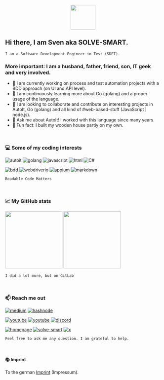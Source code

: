 <p align="center">
    <img src="https://github.com/Sven-Seyfert/Sven-Seyfert/blob/main/media/favicon.ico" width="80" />
</p>

## Hi there, I am Sven aka SOLVE-SMART.

    I am a Software Development Engineer in Test (SDET).

### More important: I am a husband, father, friend, son, IT geek and very involved.

- 🔭 I am currently working on process and test automation projects with a BDD approach (on UI and API level).
- 🌱 I am continuously learning more about Go (golang) and a proper usage of the language.
- 👯 I am looking to collaborate and contribute on interesting projects in AutoIt, Go (golang) and all kind of #web-based-stuff (JavaScript | node.js).
- 💬 Ask me about AutoIt! I worked with this language since many years.
- 📢 Fun fact: I built my wooden house partly on my own.

<br>

### 💻 Some of my coding interests

![autoit](https://img.shields.io/badge/AutoIt-lightskyblue?style=for-the-badge&labelColor=black&logo=autodesk&logoColor=lightskyblue)
![golang](https://img.shields.io/badge/Go-07D9CA?style=for-the-badge&labelColor=black&logo=go&logoColor=07D9CA)
![javascript](https://img.shields.io/badge/Javascript-F0DB4F?style=for-the-badge&labelColor=black&logo=javascript&logoColor=F0DB4F)
![html](https://img.shields.io/badge/HTML%2FCSs-E34F26?style=for-the-badge&labelColor=black&logo=html5&logoColor=E34F26)
![C#](https://img.shields.io/badge/C%23-512BD4?style=for-the-badge&labelColor=black&logo=.net&logoColor=512BD4)

![bdd](https://img.shields.io/badge/Cucumber-23D96C?style=for-the-badge&labelColor=black&logo=cucumber&logoColor=23D96C)
![webdriverio](https://img.shields.io/badge/WebdriverIO-EA5906?style=for-the-badge&labelColor=black&logo=webdriverio&logoColor=EA5906)
![appium](https://img.shields.io/badge/Appium-EE376D?style=for-the-badge&labelColor=black&logo=appium&logoColor=EE376D)
![markdown](https://img.shields.io/badge/Markdown-F7F4ED?style=for-the-badge&labelColor=black&logo=markdown&logoColor=F7F4ED)


    Readable Code Matters

<br>

### 📈 My GitHub stats

<img height="185px" src="https://github-readme-stats-one-bice.vercel.app/api?username=sven-seyfert&count_private=true&theme=ayu-mirage&show_icons=true&include_all_commits=true&role=OWNER,ORGANIZATION_MEMBER,COLLABORATOR&cache_seconds=14400&disable_animations=true"> <img height="185px" src="https://github-readme-stats-one-bice.vercel.app/api/top-langs/?username=sven-seyfert&layout=compact&langs_count=10&theme=ayu-mirage&card_width=369">

    I did a lot more, but on GitLab

<br>

### 📫 Reach me out

[![medium](https://img.shields.io/badge/medium-F7F4ED?style=for-the-badge&labelColor=black&logo=medium&logoColor=F7F4ED)](https://medium.com/@solvesmart)
[![hashnode](https://img.shields.io/badge/hashnode-2962FF?style=for-the-badge&labelColor=black&logo=hashnode&logoColor=2962FF)](https://hashnode.com/@solvesmart)

[![youtube](https://img.shields.io/badge/Solve--Smart-D94D4A?style=for-the-badge&labelColor=black&logo=youtube&logoColor=D94D4A)](https://www.youtube.com/@solvesmart)
[![youtube](https://img.shields.io/badge/Sven--Au3--Go-3D80B6?style=for-the-badge&labelColor=black&logo=youtube&logoColor=3D80B6)](https://www.youtube.com/@svenau3go)
[![discord](https://img.shields.io/badge/discord-6569B0?style=for-the-badge&labelColor=black&logo=discord&logoColor=6569B0)](https://discord.gg/5DWTpZK3QN)

[![homepage](https://img.shields.io/badge/Homepage-648293?style=for-the-badge&labelColor=black&logo=HTML5&logoColor=648293)](https://sven-seyfert.de)
[![solve-smart](https://img.shields.io/badge/solve_smart_de-F0DB4F?style=for-the-badge&labelColor=black&logo=docsify&logoColor=F0DB4F)](https://solve-smart.de)
[![x](https://img.shields.io/badge/sven__seyfert-1DA1F2?style=for-the-badge&labelColor=black&logo=x&logoColor=1DA1F2)](https://x.com/sven_seyfert)

    Feel free to ask me any question. I am grateful to help.

<br>

#### 📚 Imprint

To the german [Imprint](https://solve-smart.de/#/de/impressum) (Impressum).
